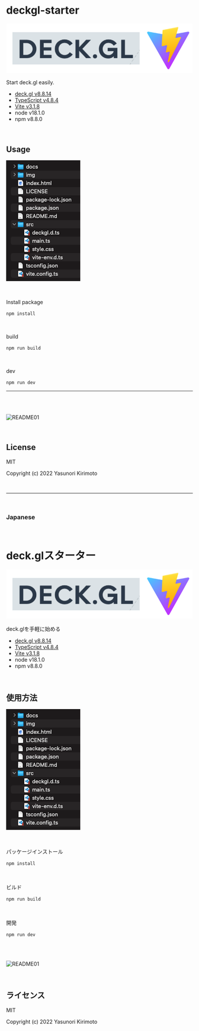 # deckgl-starter

![README02](img/README02.png)

Start deck.gl easily.  
- [deck.gl v8.8.14](https://maplibre.org)  
- [TypeScript v4.8.4](https://www.typescriptlang.org)
- [Vite v3.1.8](https://vitejs.dev)  
- node v18.1.0
- npm v8.8.0

<br>

## Usage

![README03](img/README03.png)

<br>

Install package
```bash
npm install
```

<br>

build
```bash
npm run build
```

<br>

dev
```bash
npm run dev
```

---

<br>
<br>

![README01](img/README01.gif)

<br>

## License
MIT

Copyright (c) 2022 Yasunori Kirimoto

<br>

---

<br>

### Japanese

<br>

# deck.glスターター

![README02](img/README02.png)

deck.glを手軽に始める
- [deck.gl v8.8.14](https://maplibre.org)  
- [TypeScript v4.8.4](https://www.typescriptlang.org)
- [Vite v3.1.8](https://vitejs.dev)  
- node v18.1.0
- npm v8.8.0
<br>

##  使用方法

![README03](img/README03.png)

<br>

パッケージインストール

```bash
npm install
```

<br>

ビルド

```bash
npm run build
```

<br>

開発

```bash
npm run dev
```

<br>
<br>

![README01](img/README01.gif)

<br>

## ライセンス
MIT

Copyright (c) 2022 Yasunori Kirimoto

<br>
